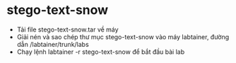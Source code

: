 # stego-text-snow
- Tải file stego-text-snow.tar về máy 
- Giải nén và sao chép thư mục stego-text-snow vào máy labtainer, đường dẫn /labtainer/trunk/labs
- Chạy lệnh labtainer -r stego-text-snow để bắt đầu bài lab
